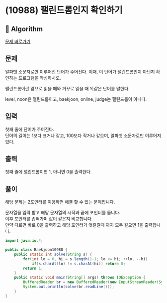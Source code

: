 # (10988) 팰린드롬인지 확인하기
## :100: Algorithm
[문제 바로가기](https://www.acmicpc.net/problem/10988)
## 문제
알파벳 소문자로만 이루어진 단어가 주어진다. 이때, 이 단어가 팰린드롬인지 아닌지 확인하는 프로그램을 작성하시오.

팰린드롬이란 앞으로 읽을 때와 거꾸로 읽을 때 똑같은 단어를 말한다. 

level, noon은 팰린드롬이고, baekjoon, online, judge는 팰린드롬이 아니다.

## 입력
첫째 줄에 단어가 주어진다.  
단어의 길이는 1보다 크거나 같고, 100보다 작거나 같으며, 알파벳 소문자로만 이루어져 있다.

## 출력
첫째 줄에 팰린드롬이면 1, 아니면 0을 출력한다.

## 풀이
해당 문제는 2포인터를 이용하면 해결 할 수 있는 문제입니다.  

문자열을 입력 받고 해당 문자열의 시작과 끝에 포인터를 둡니다.  
이후 포인터를 좁혀가며 값이 같은지 비교합니다.  
만약 다르면 바로 0을 출력하고 해당 포인터가 엇갈릴때 까지 모두 같으면 1을 출력합니다.

```java
import java.io.*;

public class Baekjoon10988 {
    public static int solve(String s) {
        for(int lo = 0, hi = s.length()-1; lo <= hi; ++lo, --hi)
            if(s.charAt(lo) != s.charAt(hi)) return 0;
        return 1;
    }
    public static void main(String[] args) throws IOException {
        BufferedReader br = new BufferedReader(new InputStreamReader(System.in));
        System.out.println(solve(br.readLine()));
    }
}
```